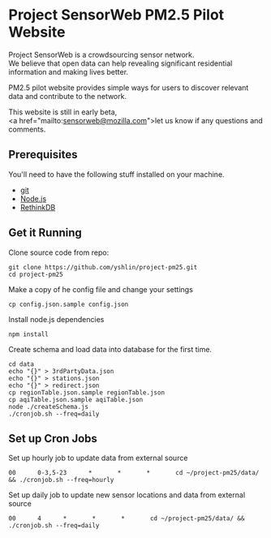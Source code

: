 # Project SensorWeb PM2.5 Pilot Website

Project SensorWeb is a crowdsourcing sensor network.  
We believe that open data can help revealing significant residential information and making lives better.

PM2.5 pilot website provides simple ways for users to discover relevant data and contribute to the network.

This website is still in early beta,  
<a href=\"mailto:sensorweb@mozilla.com\">let us know</a> if any questions and comments.


## Prerequisites

You'll need to have the following stuff installed on your machine.
* [git][git]
* [Node.js][node]
* [RethinkDB][rethinkdb]

## Get it Running

Clone source code from repo:
```
git clone https://github.com/yshlin/project-pm25.git
cd project-pm25
```

Make a copy of he config file and change your settings
```
cp config.json.sample config.json
```

Install node.js dependencies
```
npm install
```

Create schema and load data into database for the first time.
```
cd data
echo "{}" > 3rdPartyData.json
echo "{}" > stations.json
echo "{}" > redirect.json
cp regionTable.json.sample regionTable.json
cp aqiTable.json.sample aqiTable.json
node ./createSchema.js
./cronjob.sh --freq=daily
```

## Set up Cron Jobs

Set up hourly job to update data from external source
```
00      0-3,5-23      *       *       *       cd ~/project-pm25/data/ && ./cronjob.sh --freq=hourly
```

Set up daily job to update new sensor locations and data from external source
```
00      4      *       *       *       cd ~/project-pm25/data/ && ./cronjob.sh --freq=daily
```

[node]: http://nodejs.org/
[git]: https://git-scm.com/
[rethinkdb]: https://www.rethinkdb.com/

